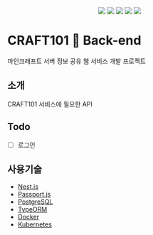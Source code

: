 <p align="center">
<img src="https://img.shields.io/badge/typescript%20-%23007ACC.svg?&style=for-the-badge&logo=typescript&logoColor=white"/>
<img src="https://img.shields.io/badge/nestjs%20-%23E0234E.svg?&style=for-the-badge&logo=nestjs&logoColor=white" />
<img src ="https://img.shields.io/badge/postgres-%23316192.svg?&style=for-the-badge&logo=postgresql&logoColor=white"/>
<img src="https://img.shields.io/badge/docker%20-%230db7ed.svg?&style=for-the-badge&logo=docker&logoColor=white"/>
<img src="https://img.shields.io/badge/kubernetes%20-%23326ce5.svg?&style=for-the-badge&logo=kubernetes&logoColor=white"/>
</p>

# CRAFT101 💎 Back-end

마인크래프트 서버 정보 공유 웹 서비스 개발 프로젝트

## 소개

CRAFT101 서비스에 필요한 API

## Todo

- [ ] 로그인

## 사용기술

- [Nest.js](https://github.com/nestjs/nest)
- [Passport.js](https://github.com/jaredhanson/passport)
- [PostgreSQL](https://www.postgresql.org/)
- [TypeORM](https://github.com/typeorm/typeorm)
- [Docker](https://www.docker.com/)
- [Kubernetes](https://kubernetes.io/)
